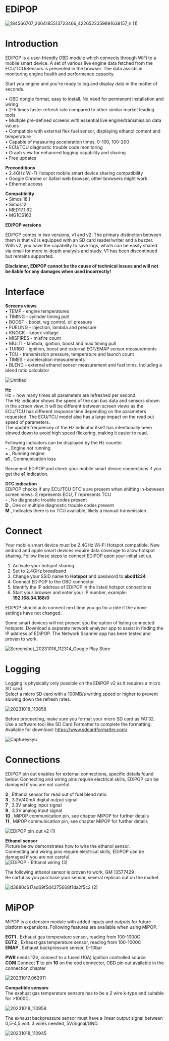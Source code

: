 # EDiPOP

![184566707_2064185513723466_4226522359891638157_n (1)](https://github.com/Popov77/EDiPOP/assets/59052047/8b256e4f-fe04-46b0-a9ae-b84b460ad3ec)  


# Introduction

EDiPOP is a user-friendly OBD module which connects through WiFi to a mobile smart device. 
A set of various live engine data fetched from the ECU/TCU/Sensors is presented in the browser. The data assists in monitoring engine health and performance capacity. 

Start you engine and you're ready to log and display data in the matter of seconds.  

• OBD dongle format, easy to install. No need for permanent installation and wiring  
• 2-5 times faster refresh rate compared to other similar market leading tools   
• Multiple pre-defined screens with essential live engine/transmission data values   
• Compatible with external flex fuel sensor, displaying ethanol content and temperature  
• Capable of measuring acceleration times, 0-100, 100-200   
• ECU/TCU diagnostic trouble code monitoring  
• Graph view for enhanced logging capability and sharing  
• Free updates  

**Preconditions**  
• 2.4GHz Wi-Fi Hotspot mobile smart device sharing compatibility  
• Google Chrome or Safari web browser, other browsers might work   
• Ethernet access  

**Compatibility**   
• Simos 18.1  
• Simos12   
• MED17.1.62  
• MG1CS163  

**EDiPOP versions**   

EDiPOP comes in two versions, v1 and v2. The primary distinction between them is that v2 is equipped with an SD card reader/writer and a buzzer.  
With v2, you have the capability to save logs, which can be easily shared via email for more in-depth analysis and study. V1 has been discontinued but remains supported.

**Disclaimer, EDiPOP cannot be the cause of technical issues and will not be liable for any damages when used incorrectly!**  
  
# Interface

**Screens views**  
• TEMP - engine temperatures  
• TIMING - cylinder timing pull  
• BOOST - boost, wg control, oil pressure   
• FUELING - injection, lambda and pressure  
• KNOCK - knock voltage  
• MISFIRES - misfire count  
• MULTI - lambda, ignition, boost and max timing pull    
• TURBO - ignition, boost and external EGT/EMAP sensor measurements   
• TCU - transmission pressure, temperature and launch count  
• TIMES - acceleration measurements  
• BLEND - external ethanol sensor measurement and fuel trims. Including a blend ratio calculator 

![Untitled](https://github.com/Popov77/EDiPOP/assets/59052047/2f81678f-2400-4933-82f6-b58b6420b510)  

**Hz**  
Hz = how many times all parameters are refreshed per second.  
The Hz indicator shows the speed of the can bus data and sensors shown in the screen view. It will be different between screen views as the ECU/TCU has different response time depending on the parameters requested. The ECU/TCU model also has a large impact on the read out speed of parameters.  
The update frequencey of the Hz indicator itself has intentionally been slowed down to avoid high speed flickering, making it easier to read.   

Following indicators can be displayed by the Hz counter.  
**-** , Engine not running   
**=** , Running engine  
**e1** , Communication loss  

Reconnect EDiPOP and check your mobile smart device connections if you get the **e1** indication.     

**DTC indication**  
EDiPOP checks if any ECU/TCU DTC's are present when shifting in-between screen views. E represents ECU, T represents TCU  
**-** , No diagnostic trouble codes present    
**D** , One or multiple diagnostic trouble codes present   
**M** , Indicates there is no TCU available, likely a manual transmission.  

# Connect  
Your mobile smart device must be 2.4GHz Wi-Fi Hotspot compatible. New android and apple smart devices require data coverage to allow hotspot sharing. 
Follow these steps to connect EDiPOP upon your initial set up.  
1. Activate your hotspot sharing  
2. Set to 2.4GHz broadband  
3. Change your SSID name to **Hotspot** and password to **abcd1234**  
4. Connect EDiPOP to the OBD connector    
5. Identify the IP address of EDIPOP in the listed hotspot connections  
6. Start your browser and enter your IP number, example: **192.168.34.188/0**  

EDiPOP should auto connect next time you go for a ride if the above settings have not changed.  

Some smart devices will not present you the option of listing connected hotspots. Download a separate network analyzer app to assist in finding the IP address of EDiPOP. The Network Scanner app has been tested and proven to work.  

![Screenshot_20231018_112314_Google Play Store](https://github.com/Popov77/EDiPOP/assets/59052047/dca41941-f04b-4a7f-948a-e340f1bdcd5d)

# Logging  

Logging is physically only possible on the EDiPOP v2 as it requires a micro SD card.   
Select a micro SD card with a 100MB/s writing speed or higher to prevent slowing down the refresh rates.  

![20231018_110858](https://github.com/Popov77/EDiPOP/assets/59052047/2aad8026-5a92-4c3c-9a14-33f1b314b8f0)

Before proceeding, make sure you format your micro SD card as FAT32. Use a software tool like SD Card Formatter to complete the formatting.  
Available for download: https://www.sdcardformatter.com/  

![Captureykyu](https://github.com/Popov77/EDiPOP/assets/59052047/e285fadd-0f1c-4a57-81fa-1660abf78757)

# Connections  
EDiPOP pin out enables for external connections, specific details found below. 
Connecting and wiring pins require electrical skills, EDiPOP can be damaged if you are not careful.  

**2** , Ethanol sensor for read out of fuel blend ratio        
**3** , 3.3V/40mA digital output signal   
**7** , 3.3V analog input signal  
**9** , 3.3V analog input signal     
**10** , MiPOP communication pin, see chapter MiPOP for further details    
**11** , MiPOP communication pin, see chapter MiPOP for further details    

![EDiPOP pin_out v2 (1)](https://github.com/Popov77/EDiPOP/assets/59052047/aaede381-d03b-40b0-b5d8-6e7d6cd0bae6)  

**Ethanol sensor**  
Picture below demonstrates how to wire the ethanol sensor.  
Connecting and wiring pins require electrical skills, EDiPOP can be damaged if you are not careful.  
![EDiPOP - Ethanol wiring (3)](https://github.com/Popov77/EDiPOP/assets/59052047/fa5b2673-840c-420e-88e0-9d5415ec2be8)  

The following ethanol sensor is proven to work, GM 13577429 .  
Be carful as you purchase your sensor, several replicas out on the market. 

![d3880c617ad69f5d4275668f1da2f5c2 (2)](https://github.com/Popov77/EDiPOP/assets/59052047/1cd5f30b-cd5e-4aa4-8bf5-b3dcdf74eb46)  

# MiPOP  
MiPOP is a extension module with added inputs and outputs for future platform expansions. 
Following features are available when using MiPOP.  

**EGT1** , Exhaust gas temperature sensor, reading from 100-1000C  
**EGT2** , Exhaust gas temperature sensor, reading from 100-1000C    
**EMAP** , Exhaust backpressure sensor, 0-10bar  

**PWR** needs 12V, connect to a fused (10A) ignition controlled source    
**COM** Connect **T** to pin **10** on the obd connector, OBD pin out available in the connection chapter    

![20231017_062911](https://github.com/Popov77/EDiPOP/assets/59052047/6299f174-a1fb-4272-81d0-b1c2dc984979)

**Compatible sensors**  
The exahust gas temperature sensors has to be a 2 wire k-type and suitable for >1000C.  

![20231018_110958](https://github.com/Popov77/EDiPOP/assets/59052047/c50a7678-6c61-49a3-87e1-355d92f29b8c)


The exhaust backpressure sensor must have a linear output signal between 0,5-4,5 volt. 3 wires needed, 5V/Signal/GND.    
 
![20231018_110945](https://github.com/Popov77/EDiPOP/assets/59052047/94b1c2b9-5672-463f-a522-81e091b2870d)









